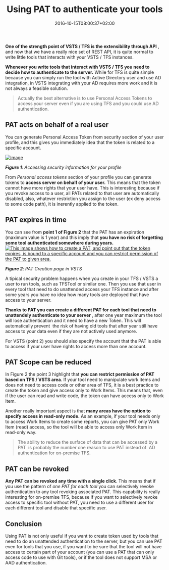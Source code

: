 ﻿---
title: "Using PAT to authenticate your tools"
description: ""
date: 2016-10-15T08:00:37+02:00
draft: false
tags: [Security,VSTS]
categories: [Tfs]
---
 **One of the strength point of VSTS / TFS is the extensibility through API** , and now that we have a really nice set of REST API, it is quite normal to write little tools that interacts with your VSTS / TFS instances.

 **Whenever you write tools that interact with VSTS / TFS you need to decide how to authenticate to the server.** While for TFS is quite simple because you can simply run the tool with Active Directory user and use AD integration, in VSTS integrating with your AD requires more work and it is not always a feasible solution.

> Actually the best alternative is to use Personal Access Tokens to access your server even if you are using TFS and you could use AD authentication.

## PAT acts on behalf of a real user

You can generate Personal Access Token from security section of your user profile, and this gives you immediately idea that the token is related to a specific account.

[![image](https://www.codewrecks.com/blog/wp-content/uploads/2016/10/image_thumb-11.png "image")](https://www.codewrecks.com/blog/wp-content/uploads/2016/10/image-11.png)

 ***Figure 1***: *Accessing security information for your profile*

From *Personal access tokens* section of your profile you can generate tokens to  **access server on behalf of your user.** This means that the token cannot have more rights that your user have. This is interesting because if you revoke access to a user, all PATs related to that user are automatically disabled, also, whatever restriction you assign to the user (ex deny access to some code path), it is inerently applied to the token.

## PAT expires in time

You can see from  **point 1 of Figure 2** that the PAT has an expiration (maximum value is 1 year) and this imply that  **you have no risk of forgetting some tool authenticated somewhere during years.** [![This image shows how to create a PAT, and point out that the token expires, is bound to a specific account and you can restrict permission of the PAT to given area.](https://www.codewrecks.com/blog/wp-content/uploads/2016/10/image_thumb-12.png "PAT Creation page in VSTS")](https://www.codewrecks.com/blog/wp-content/uploads/2016/10/image-12.png)

 ***Figure 2***: *PAT Creation page in VSTS*

A tipical security problem happens when you create in your TFS / VSTS a user to run tools, such as TFSTool or similar one. Then you use that user in every tool that need to do unattended access your TFS instance and after some years you have no idea how many tools are deployed that have access to your server.

 **Thanks to PAT you can create a different PAT for each tool that need to unattendely authenticate to your server** , after one year maximum the tool will lose authentication and it need to have a new Token. This will automatically prevent  the risk of having old tools that after year still have access to your data even if they are not actively used anymore.

For VSTS (point 2) you should also specify the account that the PAT is able to access if your user have rights to access more than one account.

## PAT Scope can be reduced

In Figure 2 the point 3 highlight that  **you can restrict permission of PAT based on TFS / VSTS area**. If your tool need to manipulate work items and does not need to access code or other area of TFS, it is a best practice to create the token and give access only to Work Items. This means that, even if the user can read and write code, the token can have access only to Work Item.

Another really important aspect is that  **many areas have the option to specify access in read-only mode.** As an example, if your tool needs only to access Work Items to create some reports, you can give PAT only Work Item (read) access, so the tool will be able to access only Work Item in read-only way.

> The ability to reduce the surface of data that can be accessed by a PAT  is probably the number one reason to use PAT instead of  AD authentication for on-premise TFS.

## 

## PAT can be revoked

 **Any PAT can be revoked any time with a single click**. This means that if you use the pattern of *one PAT for each tool* you can selectively revoke authentication to any tool revoking associated PAT. This capability is really interesting for on-premise TFS, because if you want to selectively revoke access to specific tool without PAT, you need to use a different user for each different tool and disable that specific user.

## Conclusion

Using PAT is not only useful if you want to create token used by tools that need to do an unattended authentication to the server, but you can use PAT even for tools that you use, if you want to be sure that the tool will not have access to certain part of your account (you can use a PAT that can only access code to use with Git tools), or if the tool does not support MSA or AAD authentication.
